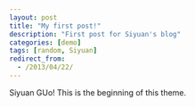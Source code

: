 ```yaml
---
layout: post
title: "My first post!"
description: "First post for Siyuan's blog"
categories: [demo]
tags: [random, Siyuan]
redirect_from:
  - /2013/04/22/
---
```

Siyuan GUo! This is the beginning of this theme.